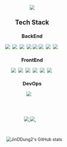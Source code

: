 <div align=center>
  <img src="https://capsule-render.vercel.app/api?type=waving&color=0583D2&height=300&section=header&text=Jinhyuck's%20GitHub&desc=welcome&descAlign=50&descAlignY=30&fontSize=80&fontColor=#40C4FF" />
 <div align=center>

<div align=center>
    <h2>Tech Stack</h2>
    <h3>BackEnd</h3>
  <img src="https://img.shields.io/badge/Java-B8860B?style=flat-square&logo=Java&logoColor=white"/></a>&nbsp
  <img src="https://img.shields.io/badge/Spring-369F36?style=flat-square&logo=Spring&logoColor=white"/></a>&nbsp 
  <img src="https://img.shields.io/badge/SpringBoot-369F36?style=flat-square&logo=SpringBoot&logoColor=white"/></a>&nbsp 
  <img src="https://img.shields.io/badge/SpringSecurity-7CFC00?style=for-the-badge&logo=springsecurity&logoColor=white">
  <img src="https://img.shields.io/badge/JSON Web Tokens-000000?style=for-the-badge&logo=JSON Web Tokens&logoColor=white">
  <img src="https://img.shields.io/badge/Hibernate-CC9966?style=flat-square&logo=Hibernate&logoColor=white"/></a>&nbsp 
  <img src="https://img.shields.io/badge/MySQL-6495ED?style=flat-square&logo=mySQL&logoColor=white"/></a>&nbsp 
  <img src="https://img.shields.io/badge/H2-0000FF?style=flat-square"/></a>&nbsp 
  <h3>FrontEnd</h3>
  <img src="https://img.shields.io/badge/HTML-CD5C5C?style=flat-square&logo=HTML5&logoColor=white"/></a>&nbsp
  <img src="https://img.shields.io/badge/css-1E90FF?style=flat-square&logo=css3&logoColor=white"/></a>&nbsp
  <img src="https://img.shields.io/badge/JavaScript-FFA07A?style=flat-square&logo=JavaScript&logoColor=white"/></a>&nbsp
  <img src="https://img.shields.io/badge/Bootstrap-9370DB?style=flat-square&logo=Bootstrap&logoColor=white"/></a>&nbsp
  <img src="https://img.shields.io/badge/Mustache-F08080?style=flat-square&logo=Handlebars.js&logoColor=white"/></a>&nbsp
  <img src="https://img.shields.io/badge/Thymeleaf-006400?style=flat-square&logo=thymeleaf&logoColor=white"/></a>&nbsp
  <h3>DevOps</h3>
  <img src="https://img.shields.io/badge/aws-FFA500?style=flat-square&logo=Amazon AWS&logoColor=white"/></a>&nbsp
 <br/><br/><br/>


  <h2></h2>
   <a href="https://velog.io/@wlsgur1533/">
  <img src="https://img.shields.io/badge/Velog-63CC63?style=flat-square&logo=Velog&logoColor=white"/>
  </a>
  <a href="mailto:gjwlsgur4866@gmail.com">
  <img src="https://img.shields.io/badge/Gmail-FF8C0A?style=flat-square&logo=Gmail&logoColor=white"/>
  </a>
 <br/><br/><br/>
 
 ![JinDDung2's GitHub stats](https://github-readme-stats.vercel.app/api?username=JinDDung2&show_icons=true&theme=tokyonight)
  
</div>
